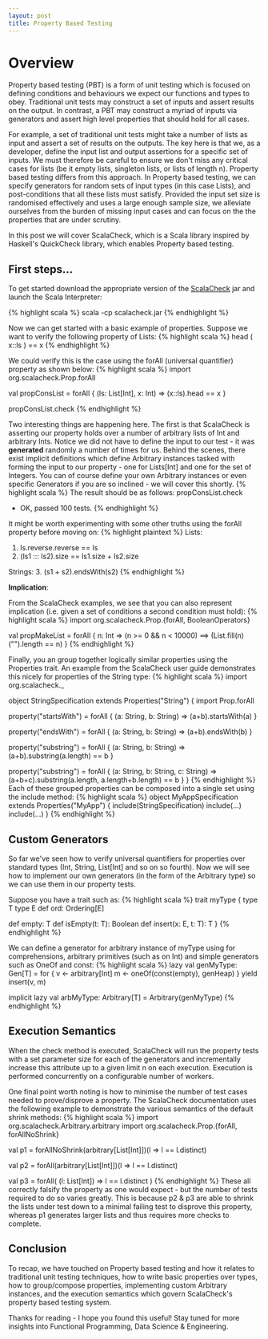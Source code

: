 ```yaml
---
layout: post
title: Property Based Testing
---
```


# Overview

Property based testing (PBT) is a form of unit testing which is focused on defining conditions and behaviours we expect our functions and types to obey. Traditional unit tests may construct a set of inputs and assert results on the output. In contrast, a PBT may construct a myriad of inputs via generators and assert high level properties that should hold for all cases.

For example, a set of traditional unit tests might take a number of lists as input and assert a set of results on the outputs. The key here is that we, as a developer, define the input list and output assertions for a specific set of inputs. We must therefore be careful to ensure we don't miss any critical cases for lists (be it empty lists, singleton lists, or lists of length n). Property based testing differs from this approach. In Property based testing, we can specify generators for random sets of input types (in this case Lists), and post-conditions that all these lists must satisfy. Provided the input set size is randomised effectively and uses a large enough sample size, we alleviate ourselves from the burden of missing input cases and can focus on the the properties that are under scrutiny.

In this post we will cover ScalaCheck, which is a Scala library inspired by Haskell's QuickCheck library, which enables Property based testing.

## First steps...

To get started download the appropriate version of the [ScalaCheck](https://www.scalacheck.org/download.html) jar and launch the Scala Interpreter:

{% highlight scala %}
scala -cp scalacheck.jar
{% endhighlight %}

Now we can get started with a basic example of properties. Suppose we want to verify the following property of Lists:
{% highlight scala %}
head ( x::ls ) == x
{% endhighlight %}

We could verify this is the case using the forAll (universal quantifier) property as shown below:
{% highlight scala %}
import org.scalacheck.Prop.forAll

val propConsList = forAll { (ls: List[Int], x: Int) => 
(x::ls).head == x }

propConsList.check
{% endhighlight %}

Two interesting things are happening here. The first is that ScalaCheck is asserting our property holds over a number of arbitrary lists of Int and arbitrary Ints. Notice we did not have to define the input to our test - it was **generated** randomly a number of times for us. Behind the scenes, there exist implicit definitions which define Arbitrary instances tasked with forming the input to our property - one for Lists[Int] and one for the set of Integers. You can of course define your own Arbitrary instances or even specific Generators if you are so inclined - we will cover this shortly.
{% highlight scala %}
The result should be as follows:
propConsList.check
+ OK, passed 100 tests.
{% endhighlight %}

It might be worth experimenting with some other truths using the forAll property before moving on:
{% highlight plaintext %}
Lists:
1. ls.reverse.reverse == ls
2. (ls1 ::: ls2).size == ls1.size + ls2.size

Strings:
3. (s1 + s2).endsWith(s2)
{% endhighlight %}

**Implication**:

From the ScalaCheck examples, we see that you can also represent implication (i.e. given a set of conditions a second condition must hold):
{% highlight scala %}
import org.scalacheck.Prop.{forAll, BooleanOperators}

val propMakeList = forAll { n: Int =>
  (n >= 0 && n < 10000) ==> (List.fill(n)("").length == n)
}
{% endhighlight %}

Finally, you an group together logically similar properties using the Properties trait. An example from the ScalaCheck user guide demonstrates this nicely for properties of the String type:
{% highlight scala %}
import org.scalacheck._

object StringSpecification extends Properties("String") {
  import Prop.forAll

  property("startsWith") = forAll { (a: String, b: String) =>
    (a+b).startsWith(a)
  }

  property("endsWith") = forAll { (a: String, b: String) =>
    (a+b).endsWith(b)
  }

  property("substring") = forAll { (a: String, b: String) =>
    (a+b).substring(a.length) == b
  }

  property("substring") = forAll { (a: String, b: String, c: String) =>
    (a+b+c).substring(a.length, a.length+b.length) == b
  }
}
{% endhighlight %}
Each of these grouped properties can be composed into a single set using the include method:
{% highlight scala %}
object MyAppSpecification extends Properties("MyApp") {
  include(StringSpecification)
  include(...)
  include(...)
}
{% endhighlight %}

## Custom Generators
So far we've seen how to verify universal quantifiers for properties over standard types (Int, String, List[Int] and so on so fourth). Now we will see how to implement our own generators (in the form of the Arbitrary type) so we can use them in our property tests.

Suppose you have a trait such as:
{% highlight scala %}
trait myType {
  type T 
  type E 
  def ord: Ordering[E]

  def empty: T
  def isEmpty(t: T): Boolean
  def insert(x: E, t: T): T
}
{% endhighlight %}

We can define a generator for arbitrary instance of myType using for comprehensions, arbitrary primitives (such as on Int) and simple generators such as OneOf and const:
{% highlight scala %}
  lazy val genMyType: Gen[T] = for {
    v <- arbitrary[Int]
    m <- oneOf(const(empty), genHeap)
  } yield insert(v, m)

  implicit lazy val arbMyType: Arbitrary[T] = Arbitrary(genMyType)
{% endhighlight %}

## Execution Semantics

When the check method is executed, ScalaCheck will run the property tests with a set parameter size for each of the generators and incrementally increase this attribute up to a given limit n on each execution. Execution is performed concurrently on a configurable number of workers.

One final point worth noting is how to minimise the number of test cases needed to prove/disprove a property. The ScalaCheck documentation uses the following example to demonstrate the various semantics of the default shrink methods:
{% highlight scala %}
import org.scalacheck.Arbitrary.arbitrary
import org.scalacheck.Prop.{forAll, forAllNoShrink}

val p1 = forAllNoShrink(arbitrary[List[Int]])(l => l == l.distinct)

val p2 = forAll(arbitrary[List[Int]])(l => l == l.distinct)

val p3 = forAll( (l: List[Int]) => l == l.distinct )
{% endhighlight %}
These all correctly falsify the property as one would expect - but the number of tests required to do so varies greatly. This is because p2 & p3 are able to shrink the lists under test down to a minimal failing test to disprove this property, whereas p1 generates larger lists and thus requires more checks to complete.

## Conclusion

To recap, we have touched on Property based testing and how it relates to traditional unit testing techniques, how to write basic properties over types, how to group/compose properties, implementing custom Arbitrary instances, and the execution semantics which govern ScalaCheck's property based testing system.

Thanks for reading - I hope you found this useful! Stay tuned for more insights into Functional Programming, Data Science & Engineering.

